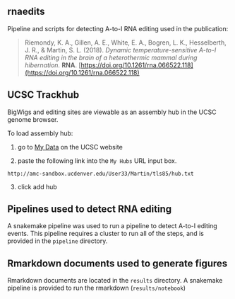 ## rnaedits

Pipeline and scripts for detecting A-to-I RNA editing used in the publication:

> Riemondy, K. A., Gillen, A. E., White, E. A., Bogren, L. K., Hesselberth, J. R., & Martin, S. L. (2018). 
*Dynamic temperature-sensitive A-to-I RNA editing in the brain of a heterothermic mammal during hibernation.* **RNA**. [https://doi.org/10.1261/rna.066522.118](https://doi.org/10.1261/rna.066522.118)

## UCSC Trackhub

BigWigs and editing sites are viewable as an assembly hub in the UCSC
genome browser. 

To load assembly hub:

1) go to [My Data](https://genome.ucsc.edu/cgi-bin/hgHubConnect) on the
UCSC website

2) paste the following link into the `My Hubs` URL input box. 

`http://amc-sandbox.ucdenver.edu/User33/Martin/tls85/hub.txt`  

3) click add hub

## Pipelines used to detect RNA editing

A snakemake pipeline was used to run a pipeline to detect A-to-I editing
events. This pipeline requires a cluster to run all of the steps, and is
provided in the `pipeline` directory. 

## Rmarkdown documents used to generate figures

Rmarkdown documents are located in the `results` directory. A
snakemake pipeline is provided to run the rmarkdown (`results/notebook`)


